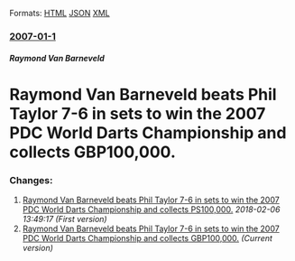 
Formats: [HTML](/news/2007/01/1/raymond-van-barneveld-beats-phil-taylor-7-6-in-sets-to-win-the-2007-pdc-world-darts-championship-and-collects-agbp100-000.html)  [JSON](/news/2007/01/1/raymond-van-barneveld-beats-phil-taylor-7-6-in-sets-to-win-the-2007-pdc-world-darts-championship-and-collects-agbp100-000.json)  [XML](/news/2007/01/1/raymond-van-barneveld-beats-phil-taylor-7-6-in-sets-to-win-the-2007-pdc-world-darts-championship-and-collects-agbp100-000.xml)  

### [2007-01-1](/news/2007/01/1/index.md)

##### Raymond Van Barneveld
#  Raymond Van Barneveld beats Phil Taylor 7-6 in sets to win the 2007 PDC World Darts Championship and collects GBP100,000.




### Changes:

1. [ Raymond Van Barneveld beats Phil Taylor 7-6 in sets to win the 2007 PDC World Darts Championship and collects PS100,000.](/news/2007/01/1/raymond-van-barneveld-beats-phil-taylor-7-6-in-sets-to-win-the-2007-pdc-world-darts-championship-and-collects-aps100-000.md) _2018-02-06 13:49:17 (First version)_
1. [ Raymond Van Barneveld beats Phil Taylor 7-6 in sets to win the 2007 PDC World Darts Championship and collects GBP100,000.](/news/2007/01/1/raymond-van-barneveld-beats-phil-taylor-7-6-in-sets-to-win-the-2007-pdc-world-darts-championship-and-collects-agbp100-000.md) _(Current version)_
